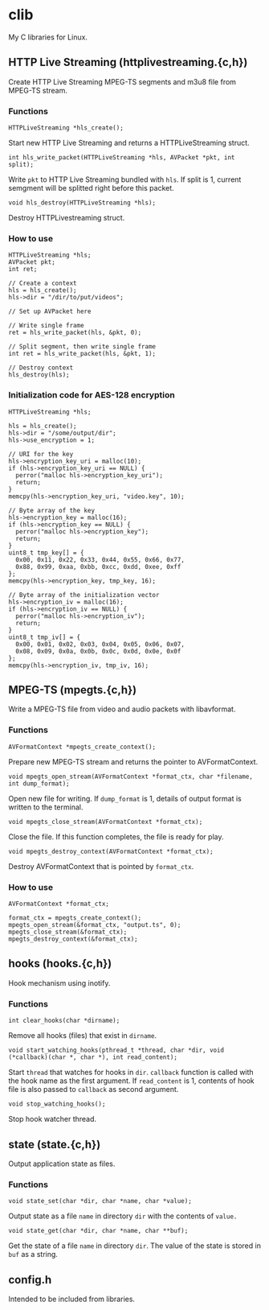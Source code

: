 clib
====

My C libraries for Linux.

## HTTP Live Streaming (httplivestreaming.{c,h})

Create HTTP Live Streaming MPEG-TS segments and m3u8 file from MPEG-TS stream.

### Functions

    HTTPLiveStreaming *hls_create();

Start new HTTP Live Streaming and returns a HTTPLiveStreaming struct.

    int hls_write_packet(HTTPLiveStreaming *hls, AVPacket *pkt, int split);

Write `pkt` to HTTP Live Streaming bundled with `hls`. If split is 1, current semgment will be splitted right before this packet.

    void hls_destroy(HTTPLiveStreaming *hls);

Destroy HTTPLivestreaming struct.

### How to use

    HTTPLiveStreaming *hls;
    AVPacket pkt;
    int ret;

    // Create a context
    hls = hls_create();
    hls->dir = "/dir/to/put/videos";

    // Set up AVPacket here

    // Write single frame
    ret = hls_write_packet(hls, &pkt, 0);

    // Split segment, then write single frame
    int ret = hls_write_packet(hls, &pkt, 1);

    // Destroy context
    hls_destroy(hls);

### Initialization code for AES-128 encryption

    HTTPLiveStreaming *hls;

    hls = hls_create();
    hls->dir = "/some/output/dir";
    hls->use_encryption = 1;

    // URI for the key
    hls->encryption_key_uri = malloc(10);
    if (hls->encryption_key_uri == NULL) {
      perror("malloc hls->encryption_key_uri");
      return;
    }
    memcpy(hls->encryption_key_uri, "video.key", 10);

    // Byte array of the key
    hls->encryption_key = malloc(16);
    if (hls->encryption_key == NULL) {
      perror("malloc hls->encryption_key");
      return;
    }
    uint8_t tmp_key[] = {
      0x00, 0x11, 0x22, 0x33, 0x44, 0x55, 0x66, 0x77,
      0x88, 0x99, 0xaa, 0xbb, 0xcc, 0xdd, 0xee, 0xff
    };
    memcpy(hls->encryption_key, tmp_key, 16);

    // Byte array of the initialization vector
    hls->encryption_iv = malloc(16);
    if (hls->encryption_iv == NULL) {
      perror("malloc hls->encryption_iv");
      return;
    }
    uint8_t tmp_iv[] = {
      0x00, 0x01, 0x02, 0x03, 0x04, 0x05, 0x06, 0x07,
      0x08, 0x09, 0x0a, 0x0b, 0x0c, 0x0d, 0x0e, 0x0f
    };
    memcpy(hls->encryption_iv, tmp_iv, 16);

## MPEG-TS (mpegts.{c,h})

Write a MPEG-TS file from video and audio packets with libavformat.

### Functions

    AVFormatContext *mpegts_create_context();

Prepare new MPEG-TS stream and returns the pointer to AVFormatContext.

    void mpegts_open_stream(AVFormatContext *format_ctx, char *filename, int dump_format);

Open new file for writing. If `dump_format` is 1, details of output format is written to the terminal.

    void mpegts_close_stream(AVFormatContext *format_ctx);

Close the file. If this function completes, the file is ready for play.

    void mpegts_destroy_context(AVFormatContext *format_ctx);

Destroy AVFormatContext that is pointed by `format_ctx`.

### How to use

    AVFormatContext *format_ctx;

    format_ctx = mpegts_create_context();
    mpegts_open_stream(&format_ctx, "output.ts", 0);
    mpegts_close_stream(&format_ctx);
    mpegts_destroy_context(&format_ctx);

## hooks (hooks.{c,h})

Hook mechanism using inotify.

### Functions

    int clear_hooks(char *dirname);

Remove all hooks (files) that exist in `dirname`.

    void start_watching_hooks(pthread_t *thread, char *dir, void (*callback)(char *, char *), int read_content);

Start `thread` that watches for hooks in `dir`. `callback` function is called with the hook name as the first argument. If `read_content` is 1, contents of hook file is also passed to `callback` as second argument.

    void stop_watching_hooks();

Stop hook watcher thread.

## state (state.{c,h})

Output application state as files.

### Functions

    void state_set(char *dir, char *name, char *value);

Output state as a file `name` in directory `dir` with the contents of `value.`

    void state_get(char *dir, char *name, char **buf);

Get the state of a file `name` in directory `dir`. The value of the state is stored in `buf` as a string.

## config.h

Intended to be included from libraries.
